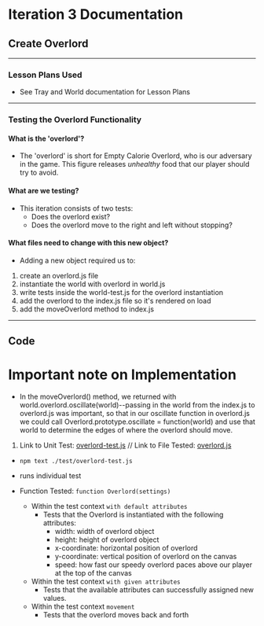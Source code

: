 # Iteration 3 Documentation
## Create Overlord

---
### Lesson Plans Used
  * See Tray and World documentation for Lesson Plans
  
----
### Testing the Overlord Functionality

#### What is the 'overlord'?
* The 'overlord' is short for Empty Calorie Overlord, who is our adversary in the game. This figure releases _unhealthy_ food that our player should try to avoid. 

#### What are we testing? 
* This iteration consists of two tests:
  * Does the overlord exist?
  * Does the overlord move to the right and left without stopping?
  
#### What files need to change with this new object?
  * Adding a new object required us to: 
  1) create an overlord.js file
  2) instantiate the world with overlord in world.js
  3) write tests inside the world-test.js for the overlord instantiation
  4) add the overlord to the index.js file so it's rendered on load
  5) add the moveOverlord method to index.js 
  
  
----
## Code
# Important note on Implementation
* In the moveOverlord() method, we returned with world.overlord.oscillate(world)--passing in the world from the index.js to overlord.js was important, so that in our oscillate function in overlord.js we could call Overlord.prototype.oscillate = function(world) and use that world to determine the edges of where the overlord should move. 

1. Link to Unit Test: [overlord-test.js](https://github.com/chompasina/gametime/blob/master/test/overlord-test.js) // Link to File Tested: [overlord.js](https://github.com/chompasina/gametime/blob/master/lib/overlord.js)

*  `npm text ./test/overlord-test.js`
  * runs individual test
  
* Function Tested: `function Overlord(settings)`
  * Within the test context `with default attributes`
    * Tests that the Overlord is instantiated with the following attributes: 
      * width: width of overlord object
      * height: height of overlord object
      * x-coordinate: horizontal position of overlord
      * y-coordinate: vertical position of overlord on the canvas
      * speed: how fast our speedy overlord paces above our player at the top of the canvas 
  * Within the test context `with given attributes`
    * Tests that the available attributes can successfully assigned new values.
  * Within the test context `movement`
    * Tests that the overlord moves back and forth 
  